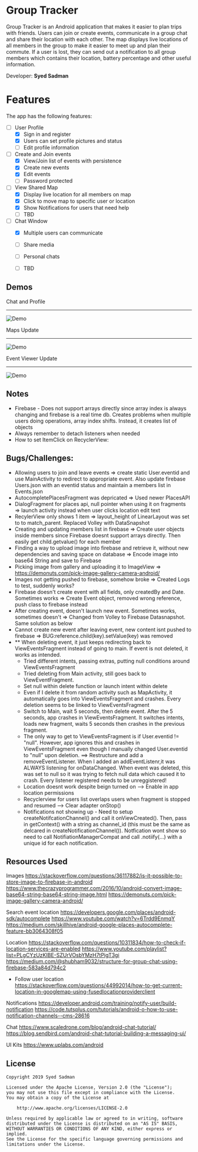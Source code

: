 # Group Tracker


Group Tracker is an Android application that makes it easier to plan trips with friends. Users can join or create events, communicate in a group chat and share their location with each other. The map displays live locations of all members in the group to make it easier to meet up and plan their commute. If a user is lost, they can send out a notification to all group members which contains their location, battery percentage and other useful information. 

Developer: **Syed Sadman**


# Features
The app has the following features:

* [ ] User Profile
	* [X] Sign in and register  
	* [X] Users can set profile pictures and status
	* [ ] Edit profile information    

* [ ] Create and Join events
    * [X] View/Join list of events with persistence
    * [X] Create new events
    * [X] Edit events
    * [ ] Password protected 

* [ ] View Shared Map
    * [X] Display live location for all members on map
    * [X] Click to move map to specific user or location
    * [X] Show Notifications for users that need help
	* [ ] TBD

* [ ] Chat Window
	* [X] Multiple users can communicate 
	* [ ] Share media
	* [ ] Personal chats
	* [ ] TBD 


## Demos

Chat and Profile
***
<img src='demo5.gif' title='Chat' width='' alt='Demo' /> 

Maps Update
***
<img src='demo4.gif' title='Maps' width='' alt='Demo' /> 

Event Viewer Update           
***
<img src='demo3.gif' title='Events' width='' alt='Demo' /> 



## Notes
- Firebase - Does not support arrays directly since array index is always changing and firebase is a real time db.  Creates problems when multiple users doing operations, array index shifts. Instead, it creates list of objects
- Always remember to detach listeners when needed
- How to set ItemClick on RecyclerView:


## Bugs/Challenges:
- Allowing users to join and leave events => create static User.eventid and use MainActivity to redirect to appropriate event. Also update firebase Users.json with an eventid status and maintain a members list in Events.json
- AutocompletePlacesFragment was depricated => Used newer PlacesAPI 
- DialogFragment for places api, null pointer when using it on fragments => launch activity instead when user clicks location edit text
- RecylerView only shows 1 item => layout_height of LinearLayout was set to to match_parent. Replaced Volley with DataSnapshot
- Creating and updating members list in firebase => Create user objects inside members since Firebase doesnt support arrays directly. Then easily get child.getvalue() for each  member
- Finding a way to upload image into firebase and retrieve it, without new dependencies and saving space on database =>  Encode image into base64 String and save to Firebase
- Picking image from gallery and uploading it to ImageView => https://demonuts.com/pick-image-gallery-camera-android/
- Images not getting pushed to firebase, somehow broke => Created Logs to test, suddenly works?
- Firebase doesn't create event with all fields, only createdBy and Date. Sometimes works => Create Event object, removed wrong reference, push class to firebase instead
- After creating event, doesn't launch new event. Sometimes works, sometimes doesn't => Changed from Volley to Firebase Datasnapshot. Same solution as below
- Cannot create new event after leaving event, new content isnt pushed to firebase => BUG:reference.child(key).setValue(key) was removed 
- ** When deleting event, it just keeps redirecting back to ViewEventsFragment instead of going to main. If event is not deleted, it works as intended. 
  - Tried different intents, passing extras, putting null conditions around ViewEventsFragment
  - Tried deleting from Main activity, still goes back to ViewEventFragment. 
  - Set null within delete function or launch intent within delete
  - Even if I delete it from random activity such as MapActivity, it automatically goes into ViewEventsFragment and crashes. Every deletion seems to be linked to ViewEventsFragment 
  - Switch to Main, wait 5 seconds, then delete event. After the 5 seconds, app crashes in ViewEventsFragment. It switches intents, loads new fragment, waits 5 seconds then crashes in the previous fragment. 
  - The only way to get to ViewEventsFragment is if User.eventid != "null". However, app ignores this and crashes in ViewEventsFragment even though I manually changed User.eventid to "null" upon deletion. 
  ==> Restructure and add a removeEventListener. When I added an addEventListenr,it was ALWAYS listening for onDataChanged. When event was deleted, this was set to null so it was trying to fetch null data which caused it to crash. Every listener registered needs to be unreggistered!
  - Location doesnt work despite beign turned on --> Enable in app location permissions
  - Recyclerview for users list overlaps users when fragment is stopped and resumed --> Clear adapter onStop()
  - Notifications not showing up - Need to setup createNotifcationChannel() and call it onViewCreated(). Then, pass in getContext() with a string as channel_id (this must be the same as delcared in createNotificationChannel()). Notfication wont show so need to call NotifiationManagerCompat and call .notiify(...) with a unique id for each notification. 


## Resources Used

Images 
https://stackoverflow.com/questions/36117882/is-it-possible-to-store-image-to-firebase-in-android
https://www.thecrazyprogrammer.com/2016/10/android-convert-image-base64-string-base64-string-image.html
https://demonuts.com/pick-image-gallery-camera-android/

Search event location
https://developers.google.com/places/android-sdk/autocomplete
https://www.youtube.com/watch?v=6Trdd9EnmqY
https://medium.com/skillhive/android-google-places-autocomplete-feature-bb3064308f05

Location
https://stackoverflow.com/questions/10311834/how-to-check-if-location-services-are-enabled
https://www.youtube.com/playlist?list=PLgCYzUzKIBE-SZUrVOsbYMzH7tPigT3gi
https://medium.com/@shubham9032/structure-for-group-chat-using-firebase-583a84d794c2
- Follow user location
https://stackoverflow.com/questions/44992014/how-to-get-current-location-in-googlemap-using-fusedlocationproviderclient

Notifications
https://developer.android.com/training/notify-user/build-notification
https://code.tutsplus.com/tutorials/android-o-how-to-use-notification-channels--cms-28616

Chat
https://www.scaledrone.com/blog/android-chat-tutorial/
https://blog.sendbird.com/android-chat-tutorial-building-a-messaging-ui/

UI Kits
https://www.uplabs.com/android

## License

    Copyright 2019 Syed Sadman

    Licensed under the Apache License, Version 2.0 (the "License");
    you may not use this file except in compliance with the License.
    You may obtain a copy of the License at

        http://www.apache.org/licenses/LICENSE-2.0

    Unless required by applicable law or agreed to in writing, software
    distributed under the License is distributed on an "AS IS" BASIS,
    WITHOUT WARRANTIES OR CONDITIONS OF ANY KIND, either express or implied.
    See the License for the specific language governing permissions and
    limitations under the License.


